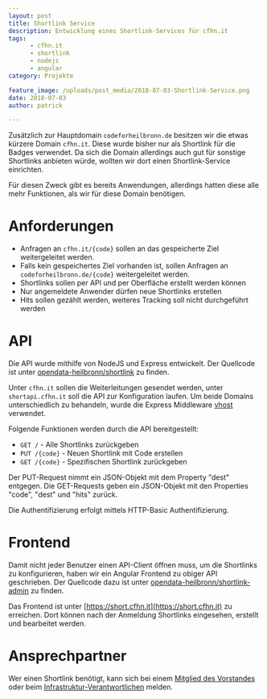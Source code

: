 ```yaml
---
layout: post
title: Shortlink Service 
description: Entwicklung eines Shortlink-Services für cfhn.it
tags: 
      - cfhn.it
      - shortlink
      - nodejs
      - angular
category: Projekte  

feature_image: /uploads/post_media/2018-07-03-Shortlink-Service.png
date: 2018-07-03
author: patrick

---
```

Zusätzlich zur Hauptdomain `codeforheilbronn.de` besitzen wir die etwas kürzere Domain `cfhn.it`. Diese wurde bisher nur als Shortlink für die Badges verwendet. Da sich die Domain allerdings auch gut für sonstige Shortlinks anbieten würde, wollten wir dort einen Shortlink-Service einrichten.

Für diesen Zweck gibt es bereits Anwendungen, allerdings hatten diese alle mehr Funktionen, als wir für diese Domain benötigen. 

# Anforderungen

- Anfragen an `cfhn.it/{code}` sollen an das gespeicherte Ziel weitergeleitet werden.
- Falls kein gespeichertes Ziel vorhanden ist, sollen Anfragen an `codeforheilbronn.de/{code}` weitergeleitet werden.
- Shortlinks sollen per API und per Oberfläche erstellt werden können
- Nur angemeldete Anwender dürfen neue Shortlinks erstellen
- Hits sollen gezählt werden, weiteres Tracking soll nicht durchgeführt werden

# API
Die API wurde mithilfe von NodeJS und Express entwickelt. Der Quellcode ist unter [opendata-heilbronn/shortlink](https://github.com/opendata-heilbronn/shortlink) zu finden.

Unter `cfhn.it` sollen die Weiterleitungen gesendet werden, unter `shortapi.cfhn.it` soll die API zur Konfiguration laufen. Um beide Domains unterschiedlich zu behandeln, wurde die Express Middleware [vhost](https://github.com/expressjs/vhost) verwendet. 

Folgende Funktionen werden durch die API bereitgestellt:

- `GET /` - Alle Shortlinks zurückgeben
- `PUT /{code}` - Neuen Shortlink mit Code erstellen
- `GET /{code}` - Spezifischen Shortlink zurückgeben

Der PUT-Request nimmt ein JSON-Objekt mit dem Property "dest" entgegen. Die GET-Requests geben ein JSON-Objekt mit den Properties "code", "dest" und "hits" zurück.

Die Authentifizierung erfolgt mittels HTTP-Basic Authentifizierung.

# Frontend

Damit nicht jeder Benutzer einen API-Client öffnen muss, um die Shortlinks zu konfigurieren, haben wir ein Angular Frontend zu obiger API geschrieben. Der Quellcode dazu ist unter [opendata-heilbronn/shortlink-admin](https://github.com/opendata-heilbronn/shortlink-admin) zu finden.

Das Frontend ist unter [https://short.cfhn.it](https://short.cfhn.it) zu erreichen. Dort können nach der Anmeldung Shortlinks eingesehen, erstellt und bearbeitet werden.

# Ansprechpartner
Wer einen Shortlink benötigt, kann sich bei einem [Mitglied des Vorstandes](/verein#vorstand) oder beim [Infrastruktur-Verantwortlichen](https://t.me/patrick246) melden.